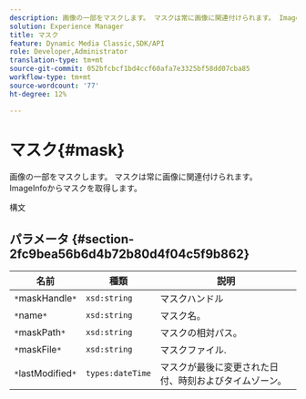 ```yaml
---
description: 画像の一部をマスクします。 マスクは常に画像に関連付けられます。 ImageInfoからマスクを取得します。
solution: Experience Manager
title: マスク
feature: Dynamic Media Classic,SDK/API
role: Developer,Administrator
translation-type: tm+mt
source-git-commit: 052bfcbcf1bd4ccf60afa7e3325bf58dd07cba85
workflow-type: tm+mt
source-wordcount: '77'
ht-degree: 12%

---
```



# マスク{#mask}

画像の一部をマスクします。 マスクは常に画像に関連付けられます。 ImageInfoからマスクを取得します。

構文

## パラメータ {#section-2fc9bea56b6d4b72b80d4f04c5f9b862}

| 名前 | 種類 | 説明 |
|---|---|---|
| `*`maskHandle`*` | `xsd:string` | マスクハンドル |
| `*`name`*` | `xsd:string` | マスク名。 |
| `*`maskPath`*` | `xsd:string` | マスクの相対パス。 |
| `*`maskFile`*` | `xsd:string` | マスクファイル. |
| `*`lastModified`*` | `types:dateTime` | マスクが最後に変更された日付、時刻およびタイムゾーン。 |

